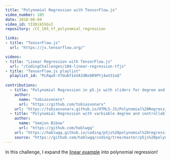 ```yaml
---
title: "Polynomial Regression with TensorFlow.js"
video_number: 105
date: 2018-06-04
video_id: tIXDik5SGsI
repository: /CC_105_tf_polynomial_regression

links:
- title: "TensorFlow.js"
  url: "https://js.tensorflow.org/"

videos:
- title: "Linear Regression with TensorFlow.js"
  url: "/CodingChallenges/104-linear-regression-tfjs"
- title: "TensorFlow.js playlist"
  playlist_id: "PLRqwX-V7Uu6YIeVA3dNxbR9PYj4wV31oQ"
  
contributions:
  - title: "Polynomial Regression in p5.js with sliders for degree and learning rate"
    author:
      name: "tobiasvonarx"
      url: "https://github.com/tobiasvonarx"
    url: "https://tobiasvonarx.github.io/HTML5-JS/Polynomial%20Regression"
  - title: "Polynomial Regression with varbiable degree and controllable learning rate"
    author:
      name: "Semjon Bibow"
      url: "https://github.com/hablwgq"
    url: "https://hablwgq.github.io/coding/p5js%20polynomial%20regression/"
    source: "https://github.com/hablwgq/coding/tree/master/p5js%20polynomial%20regression"
---
```


In this challenge, I expand the [linear example](https://youtu.be/dLp10CFIvxI) into polynomial regression!